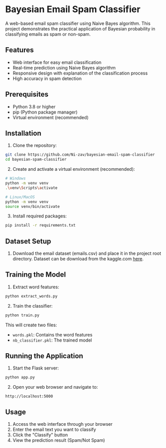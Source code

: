 # Bayesian Email Spam Classifier

A web-based email spam classifier using Naive Bayes algorithm. This project demonstrates the practical application of Bayesian probability in classifying emails as spam or non-spam.

## Features

- Web interface for easy email classification
- Real-time prediction using Naive Bayes algorithm
- Responsive design with explanation of the classification process
- High accuracy in spam detection

## Prerequisites

- Python 3.8 or higher
- pip (Python package manager)
- Virtual environment (recommended)

## Installation

1. Clone the repository:
```bash
git clone https://github.com/Ni-zav/bayesian-email-spam-classifier
cd bayesian-spam-classifier
```

2. Create and activate a virtual environment (recommended):
```bash
# Windows
python -m venv venv
.\venv\Scripts\activate

# Linux/MacOS
python -m venv venv
source venv/bin/activate
```

3. Install required packages:
```bash
pip install -r requirements.txt
```

## Dataset Setup

1. Download the email dataset (emails.csv) and place it in the project root directory. Dataset can be download from the kaggle.com [here](https://www.kaggle.com/datasets/balaka18/email-spam-classification-dataset-csv/data).

## Training the Model

1. Extract word features:
```bash
python extract_words.py
```

2. Train the classifier:
```bash
python train.py
```

This will create two files:
- `words.pkl`: Contains the word features
- `nb_classifier.pkl`: The trained model

## Running the Application

1. Start the Flask server:
```bash
python app.py
```

2. Open your web browser and navigate to:
```
http://localhost:5000
```

## Usage

1. Access the web interface through your browser
2. Enter the email text you want to classify
3. Click the "Classify" button
4. View the prediction result (Spam/Not Spam)
